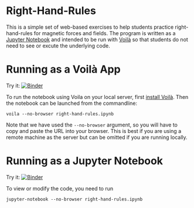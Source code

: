 # Right-Hand-Rules

This is a simple set of web-based exercises to help students practice
right-hand-rules for magnetic forces and fields. The program is
written as a [Jupyter Notebook](https://jupyter.org/) and intended to
be run with [Voilà](https://voila.readthedocs.io/en/stable/using.html)
so that students do not need to see or excute the underlying code.

# Running as a Voilà App

Try it:
[![Binder](https://mybinder.org/badge_logo.svg)](https://mybinder.org/v2/gh/tluchko/right-hand-rules/HEAD?urlpath=voila%2Frender%2Fright-hand-rules.ipynb)

To run the notebook using Voila on your local server, first [install
Voilà](https://voila.readthedocs.io/en/stable/install.html).  Then the
notebook can be launched from the commandline:

    voila --no-browser right-hand-rules.ipynb

Note that we have used the `--no-browser` argument, so you will have to
copy and paste the URL into your browser.  This is best if you are
using a remote machine as the server but can be omitted if you are
running locally.

# Running as a Jupyter Notebook

Try it:
[![Binder](https://mybinder.org/badge_logo.svg)](https://mybinder.org/v2/gh/tluchko/right-hand-rules/master?filepath=right-hand-rules.ipynb)

To view or modify the code, you need to run

    jupyter-notebook --no-browser right-hand-rules.ipynb
